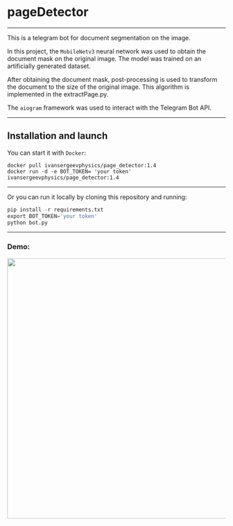 # pageDetector
____
This is a telegram bot for document segmentation on the image.

In this project, the `MobileNetv3` neural network was used to obtain the document mask on the original image. The model was trained on an artificially generated dataset.

After obtaining the document mask, post-processing is used to transform the document to the size of the original image. This algorithm is implemented in the extractPage.py.

The `aiogram` framework was used to interact with the Telegram Bot API.

-----
## Installation and launch
You can start it with `Docker`:
```Docker
docker pull ivansergeevphysics/page_detector:1.4
docker run -d -e BOT_TOKEN= 'your token' ivansergeevphysics/page_detector:1.4
```
_____
Or you can run it locally by cloning this repository and running:
```python
pip install -r requirements.txt
export BOT_TOKEN='your token'
python bot.py
```
___
### Demo:
<img style="display: block; 
           margin-left: auto;
           margin-right: auto;"
           src="https://github.com/IvanSergeevPhysics/pageDetector/blob/9f57e2c510540b9d11a844be11576d6237e127ee/demo.gif" height="600">
</img>
